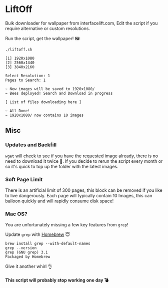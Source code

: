 # LiftOff
Bulk downloader for wallpaper from interfacelift.com, Edit the script if you require alternative or custom resolutions.

Run the script, get the wallpaper! 🖼

~~~
./liftoff.sh

[1] 1920x1080
[2] 2560x1440
[3] 3840x2160

Select Resolution: 1
Pages to Search: 1

~ New images will be saved to 1920x1080/
~ Bees deployed! Search and Download in progress

[ List of files downloading here ]

~ All Done!
~ 1920x1080/ now contains 10 images

~~~

## Misc

### Updates and Backfill
```wget``` will check to see if you have the requested image already, there is no need to download it twice 🧙‍. If you decide to rerun the script every month or so it's quick to top up the folder with the latest images.

### Soft Page Limit
There is an artificial limit of 300 pages, this block can be removed if you like to live dangerously. Each page will typically contain 10 Images, this can balloon quickly and will rapidly consume disk space!

### Mac OS?
You are unfortunately missing a few key features from `grep`!

Update `grep` with [Homebrew](https://brew.sh "Brew") 😇

```
brew install grep --with-default-names
grep --version
grep (GNU grep) 3.1
Packaged by Homebrew
```

Give it another whirl 👌

#### This script will probably stop working one day 💣
